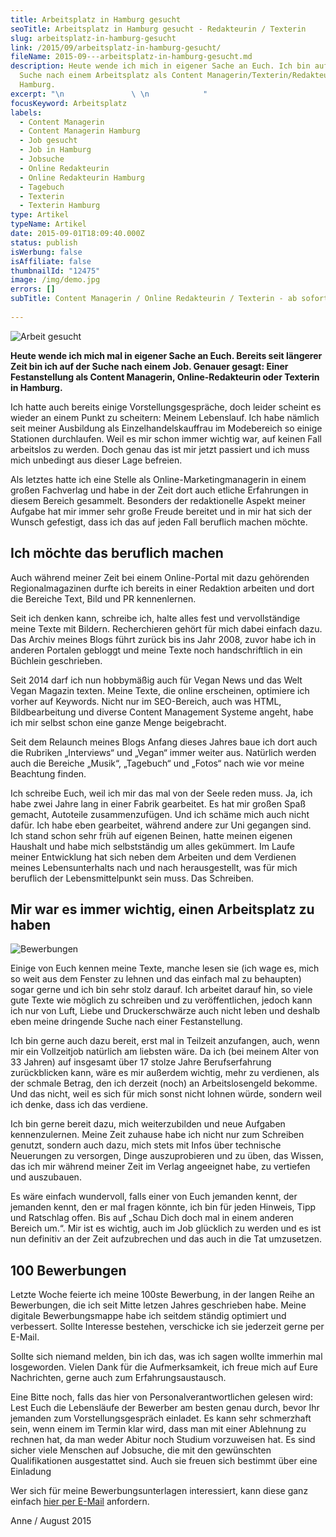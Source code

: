```yaml
---
title: Arbeitsplatz in Hamburg gesucht
seoTitle: Arbeitsplatz in Hamburg gesucht - Redakteurin / Texterin
slug: arbeitsplatz-in-hamburg-gesucht
link: /2015/09/arbeitsplatz-in-hamburg-gesucht/
fileName: 2015-09---arbeitsplatz-in-hamburg-gesucht.md
description: Heute wende ich mich in eigener Sache an Euch. Ich bin auf der
  Suche nach einem Arbeitsplatz als Content Managerin/Texterin/Redakteurin in
  Hamburg.
excerpt: "\n               \ \n            "
focusKeyword: Arbeitsplatz
labels:
  - Content Managerin
  - Content Managerin Hamburg
  - Job gesucht
  - Job in Hamburg
  - Jobsuche
  - Online Redakteurin
  - Online Redakteurin Hamburg
  - Tagebuch
  - Texterin
  - Texterin Hamburg
type: Artikel
typeName: Artikel
date: 2015-09-01T18:09:40.000Z
status: publish
isWerbung: false
isAffiliate: false
thumbnailId: "12475"
image: /img/demo.jpg
errors: []
subTitle: Content Managerin / Online Redakteurin / Texterin - ab sofort
  
---
```


![Arbeit gesucht](http://cardamonchai.com/wp-content/uploads/2015/09/Bewerbung-3-2-640x435.jpg "Arbeit gesucht")

**Heute wende ich mich mal in eigener Sache an Euch. Bereits seit längerer Zeit
bin ich auf der Suche nach einem Job. Genauer gesagt: Einer Festanstellung als
Content Managerin, Online-Redakteurin oder Texterin in Hamburg.**

Ich hatte auch bereits einige Vorstellungsgespräche, doch leider scheint es
wieder an einem Punkt zu scheitern: Meinem Lebenslauf. Ich habe nämlich seit
meiner Ausbildung als Einzelhandelskauffrau im Modebereich so einige Stationen
durchlaufen. Weil es mir schon immer wichtig war, auf keinen Fall arbeitslos zu
werden. Doch genau das ist mir jetzt passiert und ich muss mich unbedingt aus
dieser Lage befreien.

Als letztes hatte ich eine Stelle als Online-Marketingmanagerin in einem großen
Fachverlag und habe in der Zeit dort auch etliche Erfahrungen in diesem Bereich
gesammelt. Besonders der redaktionelle Aspekt meiner Aufgabe hat mir immer sehr
große Freude bereitet und in mir hat sich der Wunsch gefestigt, dass ich das auf
jeden Fall beruflich machen möchte.

## Ich möchte das beruflich machen

Auch während meiner Zeit bei einem Online-Portal mit dazu gehörenden
Regionalmagazinen durfte ich bereits in einer Redaktion arbeiten und dort die
Bereiche Text, Bild und PR kennenlernen.

Seit ich denken kann, schreibe ich, halte alles fest und vervollständige meine
Texte mit Bildern. Recherchieren gehört für mich dabei einfach dazu. Das Archiv
meines Blogs führt zurück bis ins Jahr 2008, zuvor habe ich in anderen Portalen
gebloggt und meine Texte noch handschriftlich in ein Büchlein geschrieben.

Seit 2014 darf ich nun hobbymäßig auch für Vegan News und das Welt Vegan Magazin
texten. Meine Texte, die online erscheinen, optimiere ich vorher auf Keywords.
Nicht nur im SEO-Bereich, auch was HTML, Bildbearbeitung und diverse Content
Management Systeme angeht, habe ich mir selbst schon eine ganze Menge
beigebracht.

Seit dem Relaunch meines Blogs Anfang dieses Jahres baue ich dort auch die
Rubriken „Interviews“ und „Vegan“ immer weiter aus. Natürlich werden auch die
Bereiche „Musik“, „Tagebuch“ und „Fotos“ nach wie vor meine Beachtung finden.

Ich schreibe Euch, weil ich mir das mal von der Seele reden muss. Ja, ich habe
zwei Jahre lang in einer Fabrik gearbeitet. Es hat mir großen Spaß gemacht,
Autoteile zusammenzufügen. Und ich schäme mich auch nicht dafür. Ich habe eben
gearbeitet, während andere zur Uni gegangen sind. Ich stand schon sehr früh auf
eigenen Beinen, hatte meinen eigenen Haushalt und habe mich selbstständig um
alles gekümmert. Im Laufe meiner Entwicklung hat sich neben dem Arbeiten und dem
Verdienen meines Lebensunterhalts nach und nach herausgestellt, was für mich
beruflich der Lebensmittelpunkt sein muss. Das Schreiben.

## Mir war es immer wichtig, einen Arbeitsplatz zu haben

![Bewerbungen](http://cardamonchai.com/wp-content/uploads/2015/09/Bewerbung-2-3-640x427.jpg "Bewerbungen")

Einige von Euch kennen meine Texte, manche lesen sie (ich wage es, mich so weit
aus dem Fenster zu lehnen und das einfach mal zu behaupten) sogar gerne und ich
bin sehr stolz darauf. Ich arbeitet darauf hin, so viele gute Texte wie möglich
zu schreiben und zu veröffentlichen, jedoch kann ich nur von Luft, Liebe und
Druckerschwärze auch nicht leben und deshalb eben meine dringende Suche nach
einer Festanstellung.

Ich bin gerne auch dazu bereit, erst mal in Teilzeit anzufangen, auch, wenn mir
ein Vollzeitjob natürlich am liebsten wäre. Da ich (bei meinem Alter von 33
Jahren) auf insgesamt über 17 stolze Jahre Berufserfahrung zurückblicken kann,
wäre es mir außerdem wichtig, mehr zu verdienen, als der schmale Betrag, den ich
derzeit (noch) an Arbeitslosengeld bekomme. Und das nicht, weil es sich für mich
sonst nicht lohnen würde, sondern weil ich denke, dass ich das verdiene.

Ich bin gerne bereit dazu, mich weiterzubilden und neue Aufgaben kennenzulernen.
Meine Zeit zuhause habe ich nicht nur zum Schreiben genutzt, sondern auch dazu,
mich stets mit Infos über technische Neuerungen zu versorgen, Dinge
auszuprobieren und zu üben, das Wissen, das ich mir während meiner Zeit im
Verlag angeeignet habe, zu vertiefen und auszubauen.

Es wäre einfach wundervoll, falls einer von Euch jemanden kennt, der jemanden
kennt, den er mal fragen könnte, ich bin für jeden Hinweis, Tipp und Ratschlag
offen. Bis auf „Schau Dich doch mal in einem anderen Bereich um.“. Mir ist es
wichtig, auch im Job glücklich zu werden und es ist nun definitiv an der Zeit
aufzubrechen und das auch in die Tat umzusetzen.

## 100 Bewerbungen

Letzte Woche feierte ich meine 100ste Bewerbung, in der langen Reihe an
Bewerbungen, die ich seit Mitte letzen Jahres geschrieben habe. Meine digitale
Bewerbungsmappe habe ich seitdem ständig optimiert und verbessert. Sollte
Interesse bestehen, verschicke ich sie jederzeit gerne per E-Mail.

Sollte sich niemand melden, bin ich das, was ich sagen wollte immerhin mal
losgeworden. Vielen Dank für die Aufmerksamkeit, ich freue mich auf Eure
Nachrichten, gerne auch zum Erfahrungsaustausch.

Eine Bitte noch, falls das hier von Personalverantwortlichen gelesen wird: Lest
Euch die Lebensläufe der Bewerber am besten genau durch, bevor Ihr jemanden zum
Vorstellungsgespräch einladet. Es kann sehr schmerzhaft sein, wenn einem im
Termin klar wird, dass man mit einer Ablehnung zu rechnen hat, da man weder
Abitur noch Studium vorzuweisen hat. Es sind sicher viele Menschen auf Jobsuche,
die mit den gewünschten Qualifikationen ausgestattet sind. Auch sie freuen sich
bestimmt über eine Einladung

Wer sich für meine Bewerbungsunterlagen interessiert, kann diese ganz einfach
[hier per E-Mail](mailto:anne.reis@cardamonchai.com) anfordern.

Anne / August 2015

  